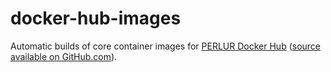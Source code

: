# docker-hub-images
Automatic builds of core container images for [PERLUR Docker Hub](https://hub.docker.com/r/perlur/) ([source available on GitHub.com](https://github.com/PERLUR/docker-hub-core-images/)).

